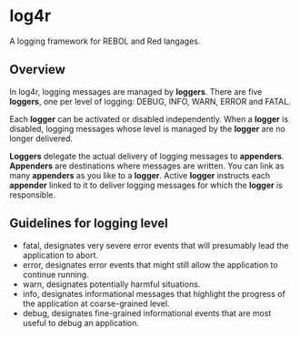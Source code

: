 # log4r
A logging framework for REBOL and Red langages.
## Overview
In log4r, logging messages are managed by **loggers**. There are five **loggers**, one per level of logging: DEBUG, INFO, WARN, ERROR and FATAL.

Each **logger** can be activated or disabled independently. When a **logger** is disabled, logging messages whose level is managed by the **logger** are no longer delivered.

**Loggers** delegate the actual delivery of logging messages to **appenders**. **Appenders** are destinations where messages are written. You can link as many **appenders** as you like to a **logger**. Active **logger** instructs each **appender** linked to it to deliver logging messages for which the **logger** is responsible.
## Guidelines for logging level
- fatal, designates very severe error events that will presumably lead the application to abort.
- error, designates error events that might still allow the application to continue running.
- warn, designates potentially harmful situations.
- info, designates informational messages that highlight the progress of the application at coarse-grained level.
- debug, designates fine-grained informational events that are most useful to debug an application.
